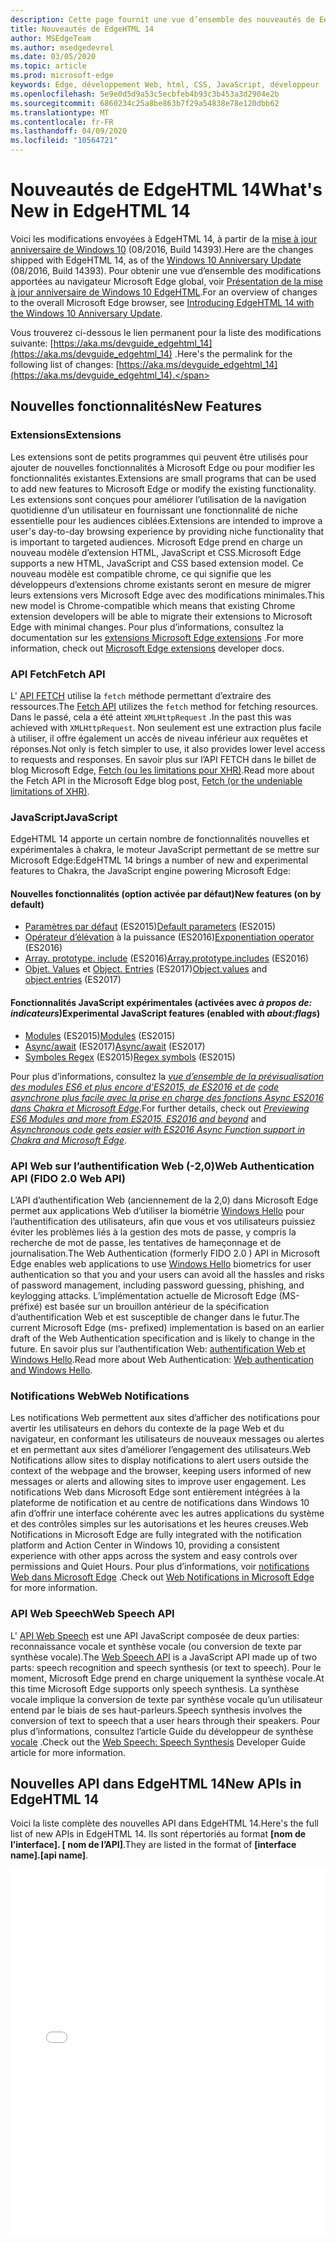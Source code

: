 ```yaml
---
description: Cette page fournit une vue d’ensemble des nouveautés de EdgeHTML 14.
title: Nouveautés de EdgeHTML 14
author: MSEdgeTeam
ms.author: msedgedevrel
ms.date: 03/05/2020
ms.topic: article
ms.prod: microsoft-edge
keywords: Edge, développement Web, html, CSS, JavaScript, développeur
ms.openlocfilehash: 5e9e0d5d9a53c5ecbfeb4b93c3b453a3d2904e2b
ms.sourcegitcommit: 6860234c25a8be863b7f29a54838e78e120dbb62
ms.translationtype: MT
ms.contentlocale: fr-FR
ms.lasthandoff: 04/09/2020
ms.locfileid: "10564721"
---
```

# <span data-ttu-id="6ae72-104">Nouveautés de EdgeHTML 14</span><span class="sxs-lookup"><span data-stu-id="6ae72-104">What's New in EdgeHTML 14</span></span>
<span data-ttu-id="6ae72-105">Voici les modifications envoyées à EdgeHTML 14, à partir de la [mise à jour anniversaire de Windows 10](https://blogs.windows.com/windowsexperience/2016/06/29/windows-10-anniversary-update-available-august-2/) (08/2016, Build 14393).</span><span class="sxs-lookup"><span data-stu-id="6ae72-105">Here are the changes shipped with EdgeHTML 14, as of the [Windows 10 Anniversary Update](https://blogs.windows.com/windowsexperience/2016/06/29/windows-10-anniversary-update-available-august-2/) (08/2016, Build 14393).</span></span> <span data-ttu-id="6ae72-106">Pour obtenir une vue d’ensemble des modifications apportées au navigateur Microsoft Edge global, voir [Présentation de la mise à jour anniversaire de Windows 10 EdgeHTML](https://blogs.windows.com/msedgedev/2016/08/04/introducing-edgehtml-14).</span><span class="sxs-lookup"><span data-stu-id="6ae72-106">For an overview of changes to the overall Microsoft Edge browser, see [Introducing EdgeHTML 14 with the Windows 10 Anniversary Update](https://blogs.windows.com/msedgedev/2016/08/04/introducing-edgehtml-14).</span></span>

<span data-ttu-id="6ae72-107">Vous trouverez ci-dessous le lien permanent pour la liste des modifications suivante: [https://aka.ms/devguide_edgehtml_14](https://aka.ms/devguide_edgehtml_14) .</span><span class="sxs-lookup"><span data-stu-id="6ae72-107">Here's the permalink for the following list of changes: [https://aka.ms/devguide_edgehtml_14](https://aka.ms/devguide_edgehtml_14).</span></span>

## <span data-ttu-id="6ae72-108">Nouvelles fonctionnalités</span><span class="sxs-lookup"><span data-stu-id="6ae72-108">New Features</span></span>

### <span data-ttu-id="6ae72-109">Extensions</span><span class="sxs-lookup"><span data-stu-id="6ae72-109">Extensions</span></span>
<span data-ttu-id="6ae72-110">Les extensions sont de petits programmes qui peuvent être utilisés pour ajouter de nouvelles fonctionnalités à Microsoft Edge ou pour modifier les fonctionnalités existantes.</span><span class="sxs-lookup"><span data-stu-id="6ae72-110">Extensions are small programs that can be used to add new features to Microsoft Edge or modify the existing functionality.</span></span> <span data-ttu-id="6ae72-111">Les extensions sont conçues pour améliorer l’utilisation de la navigation quotidienne d’un utilisateur en fournissant une fonctionnalité de niche essentielle pour les audiences ciblées.</span><span class="sxs-lookup"><span data-stu-id="6ae72-111">Extensions are intended to improve a user's day-to-day browsing experience by providing niche functionality that is important to targeted audiences.</span></span> <span data-ttu-id="6ae72-112">Microsoft Edge prend en charge un nouveau modèle d’extension HTML, JavaScript et CSS.</span><span class="sxs-lookup"><span data-stu-id="6ae72-112">Microsoft Edge supports a new HTML, JavaScript and CSS based extension model.</span></span> <span data-ttu-id="6ae72-113">Ce nouveau modèle est compatible chrome, ce qui signifie que les développeurs d’extensions chrome existants seront en mesure de migrer leurs extensions vers Microsoft Edge avec des modifications minimales.</span><span class="sxs-lookup"><span data-stu-id="6ae72-113">This new model is Chrome-compatible which means that existing Chrome extension developers will be able to migrate their extensions to Microsoft Edge with minimal changes.</span></span> <span data-ttu-id="6ae72-114">Pour plus d’informations, consultez la documentation sur les [extensions Microsoft Edge extensions](https://docs.microsoft.com/microsoft-edge/extensions) .</span><span class="sxs-lookup"><span data-stu-id="6ae72-114">For more information, check out [Microsoft Edge extensions](https://docs.microsoft.com/microsoft-edge/extensions) developer docs.</span></span> 

### <span data-ttu-id="6ae72-115">API Fetch</span><span class="sxs-lookup"><span data-stu-id="6ae72-115">Fetch API</span></span>
<span data-ttu-id="6ae72-116">L' [API FETCH](https://fetch.spec.whatwg.org/#fetch-api) utilise la `fetch` méthode permettant d’extraire des ressources.</span><span class="sxs-lookup"><span data-stu-id="6ae72-116">The [Fetch API](https://fetch.spec.whatwg.org/#fetch-api) utilizes the `fetch` method for fetching resources.</span></span> <span data-ttu-id="6ae72-117">Dans le passé, cela a été atteint `XMLHttpRequest` .</span><span class="sxs-lookup"><span data-stu-id="6ae72-117">In the past this was achieved with `XMLHttpRequest`.</span></span> <span data-ttu-id="6ae72-118">Non seulement est une extraction plus facile à utiliser, il offre également un accès de niveau inférieur aux requêtes et réponses.</span><span class="sxs-lookup"><span data-stu-id="6ae72-118">Not only is fetch simpler to use, it also provides lower level access to requests and responses.</span></span> <span data-ttu-id="6ae72-119">En savoir plus sur l’API FETCH dans le billet de blog Microsoft Edge, [Fetch (ou les limitations pour XHR)](https://blogs.windows.com/msedgedev/2016/05/24/fetch-and-xhr-limitations/).</span><span class="sxs-lookup"><span data-stu-id="6ae72-119">Read more about the Fetch API in the Microsoft Edge blog post, [Fetch (or the undeniable limitations of XHR)](https://blogs.windows.com/msedgedev/2016/05/24/fetch-and-xhr-limitations/).</span></span>

### <span data-ttu-id="6ae72-120">JavaScript</span><span class="sxs-lookup"><span data-stu-id="6ae72-120">JavaScript</span></span>

<span data-ttu-id="6ae72-121">EdgeHTML 14 apporte un certain nombre de fonctionnalités nouvelles et expérimentales à chakra, le moteur JavaScript permettant de se mettre sur Microsoft Edge:</span><span class="sxs-lookup"><span data-stu-id="6ae72-121">EdgeHTML 14 brings a number of new and experimental features to Chakra, the JavaScript engine powering Microsoft Edge:</span></span>

#### <span data-ttu-id="6ae72-122">Nouvelles fonctionnalités (option activée par défaut)</span><span class="sxs-lookup"><span data-stu-id="6ae72-122">New features (on by default)</span></span>

* <span data-ttu-id="6ae72-123">[Paramètres par défaut](https://developer.microsoft.com/microsoft-edge/platform/status/defaultparameteres6) (ES2015)</span><span class="sxs-lookup"><span data-stu-id="6ae72-123">[Default parameters](https://developer.microsoft.com/microsoft-edge/platform/status/defaultparameteres6) (ES2015)</span></span>
* <span data-ttu-id="6ae72-124">[Opérateur d’élévation](https://developer.microsoft.com/microsoft-edge/platform/status/exponentiationoperatores2016) à la puissance (ES2016)</span><span class="sxs-lookup"><span data-stu-id="6ae72-124">[Exponentiation operator](https://developer.microsoft.com/microsoft-edge/platform/status/exponentiationoperatores2016) (ES2016)</span></span>
* <span data-ttu-id="6ae72-125">[Array. prototype. include](https://developer.microsoft.com/microsoft-edge/platform/status/arrayprototypeincludeses2016) (ES2016)</span><span class="sxs-lookup"><span data-stu-id="6ae72-125">[Array.prototype.includes](https://developer.microsoft.com/microsoft-edge/platform/status/arrayprototypeincludeses2016) (ES2016)</span></span>
* <span data-ttu-id="6ae72-126">[Objet. Values](https://developer.mozilla.org/docs/Web/JavaScript/Reference/Global_Objects/Object/values) et [Object. Entries](https://developer.mozilla.org/docs/Web/JavaScript/Reference/Global_Objects/Object/entries) (ES2017)</span><span class="sxs-lookup"><span data-stu-id="6ae72-126">[Object.values](https://developer.mozilla.org/docs/Web/JavaScript/Reference/Global_Objects/Object/values) and [object.entries](https://developer.mozilla.org/docs/Web/JavaScript/Reference/Global_Objects/Object/entries) (ES2017)</span></span>

#### <span data-ttu-id="6ae72-127">Fonctionnalités JavaScript expérimentales (activées avec *à propos de: indicateurs*)</span><span class="sxs-lookup"><span data-stu-id="6ae72-127">Experimental JavaScript features (enabled with *about:flags*)</span></span>

* <span data-ttu-id="6ae72-128">[Modules](https://blogs.windows.com/msedgedev/2016/05/17/es6-modules-and-beyond/) (ES2015)</span><span class="sxs-lookup"><span data-stu-id="6ae72-128">[Modules](https://blogs.windows.com/msedgedev/2016/05/17/es6-modules-and-beyond/) (ES2015)</span></span>
* <span data-ttu-id="6ae72-129">[Async/await](https://developer.microsoft.com/microsoft-edge/platform/status/asyncfunctionses2016) (ES2017)</span><span class="sxs-lookup"><span data-stu-id="6ae72-129">[Async/await](https://developer.microsoft.com/microsoft-edge/platform/status/asyncfunctionses2016) (ES2017)</span></span>
* <span data-ttu-id="6ae72-130">[Symboles Regex](https://developer.microsoft.com/microsoft-edge/platform/status/regexpbuiltinses6) (ES2015)</span><span class="sxs-lookup"><span data-stu-id="6ae72-130">[Regex symbols](https://developer.microsoft.com/microsoft-edge/platform/status/regexpbuiltinses6) (ES2015)</span></span>

<span data-ttu-id="6ae72-131">Pour plus d’informations, consultez la [*vue d’ensemble de la prévisualisation des modules ES6 et plus encore d’ES2015, de ES2016 et de*](https://blogs.windows.com/msedgedev/2016/05/17/es6-modules-and-beyond/) [*code asynchrone plus facile avec la prise en charge des fonctions Async ES2016 dans Chakra et Microsoft Edge*](https://blogs.windows.com/msedgedev/2015/09/30/asynchronous-code-gets-easier-with-es2016-async-function-support-in-chakra-and-microsoft-edge/).</span><span class="sxs-lookup"><span data-stu-id="6ae72-131">For further details, check out [*Previewing ES6 Modules and more from ES2015, ES2016 and beyond*](https://blogs.windows.com/msedgedev/2016/05/17/es6-modules-and-beyond/) and [*Asynchronous code gets easier with ES2016 Async Function support in Chakra and Microsoft Edge*](https://blogs.windows.com/msedgedev/2015/09/30/asynchronous-code-gets-easier-with-es2016-async-function-support-in-chakra-and-microsoft-edge/).</span></span>

### <span data-ttu-id="6ae72-132">API Web sur l’authentification Web (-2,0)</span><span class="sxs-lookup"><span data-stu-id="6ae72-132">Web Authentication API (FIDO 2.0 Web API)</span></span>
<span data-ttu-id="6ae72-133">L’API d’authentification Web (anciennement de la 2,0) dans Microsoft Edge permet aux applications Web d’utiliser la biométrie [Windows Hello](https://go.microsoft.com/fwlink/p/?LinkID=624961) pour l’authentification des utilisateurs, afin que vous et vos utilisateurs puissiez éviter les problèmes liés à la gestion des mots de passe, y compris la recherche de mot de passe, les tentatives de hameçonnage et de journalisation.</span><span class="sxs-lookup"><span data-stu-id="6ae72-133">The Web Authentication (formerly FIDO 2.0 ) API in Microsoft Edge enables web applications to use [Windows Hello](https://go.microsoft.com/fwlink/p/?LinkID=624961) biometrics for user authentication so that you and your users can avoid all the hassles and risks of password management, including password guessing, phishing, and keylogging attacks.</span></span> <span data-ttu-id="6ae72-134">L’implémentation actuelle de Microsoft Edge (MS-préfixé) est basée sur un brouillon antérieur de la spécification d’authentification Web et est susceptible de changer dans le futur.</span><span class="sxs-lookup"><span data-stu-id="6ae72-134">The current Microsoft Edge (ms- prefixed) implementation is based on an earlier draft of the Web Authentication specification and is likely to change in the future.</span></span> <span data-ttu-id="6ae72-135">En savoir plus sur l’authentification Web: [authentification Web et Windows Hello](https://docs.microsoft.com/microsoft-edge/dev-guide/device/web-authentication).</span><span class="sxs-lookup"><span data-stu-id="6ae72-135">Read more about Web Authentication: [Web authentication and Windows Hello](https://docs.microsoft.com/microsoft-edge/dev-guide/device/web-authentication).</span></span>

### <span data-ttu-id="6ae72-136">Notifications Web</span><span class="sxs-lookup"><span data-stu-id="6ae72-136">Web Notifications</span></span>
<span data-ttu-id="6ae72-137">Les notifications Web permettent aux sites d’afficher des notifications pour avertir les utilisateurs en dehors du contexte de la page Web et du navigateur, en conformant les utilisateurs de nouveaux messages ou alertes et en permettant aux sites d’améliorer l’engagement des utilisateurs.</span><span class="sxs-lookup"><span data-stu-id="6ae72-137">Web Notifications allow sites to display notifications to alert users outside the context of the webpage and the browser, keeping users informed of new messages or alerts and allowing sites to improve user engagement.</span></span> <span data-ttu-id="6ae72-138">Les notifications Web dans Microsoft Edge sont entièrement intégrées à la plateforme de notification et au centre de notifications dans Windows 10 afin d’offrir une interface cohérente avec les autres applications du système et des contrôles simples sur les autorisations et les heures creuses.</span><span class="sxs-lookup"><span data-stu-id="6ae72-138">Web Notifications in Microsoft Edge are fully integrated with the notification platform and Action Center in Windows 10, providing a consistent experience with other apps across the system and easy controls over permissions and Quiet Hours.</span></span> <span data-ttu-id="6ae72-139">Pour plus d’informations, voir [notifications Web dans Microsoft Edge](https://blogs.windows.com/msedgedev/2016/05/16/web-notifications-microsoft-edge/) .</span><span class="sxs-lookup"><span data-stu-id="6ae72-139">Check out [Web Notifications in Microsoft Edge](https://blogs.windows.com/msedgedev/2016/05/16/web-notifications-microsoft-edge/) for more information.</span></span> 

### <span data-ttu-id="6ae72-140">API Web Speech</span><span class="sxs-lookup"><span data-stu-id="6ae72-140">Web Speech API</span></span>
<span data-ttu-id="6ae72-141">L' [API Web Speech](https://dvcs.w3.org/hg/speech-api/raw-file/tip/speechapi.html) est une API JavaScript composée de deux parties: reconnaissance vocale et synthèse vocale (ou conversion de texte par synthèse vocale).</span><span class="sxs-lookup"><span data-stu-id="6ae72-141">The [Web Speech API](https://dvcs.w3.org/hg/speech-api/raw-file/tip/speechapi.html) is a JavaScript API made up of two parts: speech recognition and speech synthesis (or text to speech).</span></span> <span data-ttu-id="6ae72-142">Pour le moment, Microsoft Edge prend en charge uniquement la synthèse vocale.</span><span class="sxs-lookup"><span data-stu-id="6ae72-142">At this time Microsoft Edge supports only speech synthesis.</span></span> <span data-ttu-id="6ae72-143">La synthèse vocale implique la conversion de texte par synthèse vocale qu’un utilisateur entend par le biais de ses haut-parleurs.</span><span class="sxs-lookup"><span data-stu-id="6ae72-143">Speech synthesis involves the conversion of text to speech that a user hears through their speakers.</span></span> <span data-ttu-id="6ae72-144">Pour plus d’informations, consultez l’article Guide du développeur de synthèse [vocale](https://docs.microsoft.com/microsoft-edge/dev-guide/multimedia/web-speech-api) .</span><span class="sxs-lookup"><span data-stu-id="6ae72-144">Check out the [Web Speech: Speech Synthesis](https://docs.microsoft.com/microsoft-edge/dev-guide/multimedia/web-speech-api) Developer Guide article for more information.</span></span> 

## <span data-ttu-id="6ae72-145">Nouvelles API dans EdgeHTML 14</span><span class="sxs-lookup"><span data-stu-id="6ae72-145">New APIs in EdgeHTML 14</span></span>

<span data-ttu-id="6ae72-146">Voici la liste complète des nouvelles API dans EdgeHTML 14.</span><span class="sxs-lookup"><span data-stu-id="6ae72-146">Here's the full list of new APIs in EdgeHTML 14.</span></span> <span data-ttu-id="6ae72-147">Ils sont répertoriés au format **[nom de l’interface]. [ nom de l’API]**.</span><span class="sxs-lookup"><span data-stu-id="6ae72-147">They are listed in the format of **[interface name].[api name]**.</span></span>
<iframe height='585' scrolling='no' title='<span data-ttu-id="6ae72-148">Nouvelles API dans EdgeHTML 14</span><span class="sxs-lookup"><span data-stu-id="6ae72-148">New APIs in EdgeHTML 14</span></span>' src='//codepen.io/MSEdgeDev/embed/oWMEPE/?height=585&theme-id=23761&default-tab=result&embed-version=2' frameborder='no' allowtransparency='true' allowfullscreen='true' style='width: 100%;'><span data-ttu-id="6ae72-149">Reportez-vous au stylo <a href='https://codepen.io/MSEdgeDev/pen/oWMEPE/'> nouvelles API dans EdgeHTML 14 </a> MSEdgeDev ( <a href='https://codepen.io/MSEdgeDev'> @MSEdgeDev </a> ) sur <a href='https://codepen.io'> CodePen </a> .</span><span class="sxs-lookup"><span data-stu-id="6ae72-149">See the Pen <a href='https://codepen.io/MSEdgeDev/pen/oWMEPE/'>New APIs in EdgeHTML 14</a>by MSEdgeDev (<a href='https://codepen.io/MSEdgeDev'>@MSEdgeDev</a>) on <a href='https://codepen.io'>CodePen</a>.</span></span>
</iframe>
